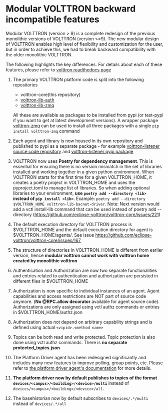 
# Modular VOLTTRON backward incompatible features

Modular VOLTTRON (version > 9)  is a complete redesign of the previous monolithic versions of VOLTTRON (version <=9). 
The new modular design of VOLTTRON enables high level of flexibility and customization for the user, but in order to achieve this, we had to break backward compatibility with the older monolithic VOLTTRON. 
  
The following highlights the key differences. For details about each of these features, please refer to [volttron readthedocs page](https://eclipse-volttron.readthedocs.io/en/latest/)

1. The primary VOLTTRON platform code is split into the following repositories
   - volttron-core(this repository)
   -  [volttron-lib-auth](https://github.com/eclipse-volttron/volttron-lib-auth)
   -  [volttron-lib-zmq](https://github.com/eclipse-volttron/volttron-lib-zmq)

    All these are available as packages to be installed from pypi (or test-pypi if you want to get at latest development versions). A wrapper package [volttron-zmq](https://pypi.org/project/volttron-zmq)  can be used to install all three packages with a single ```pip install volttron-zmq``` command

3. Each agent and library is now housed in its own repository and published to pypi as a separate package - for example [volttron-listener source code repository](https://github.com/eclipse-volttron/volttron-listener]) and [volttron-listener pypi package](https://pypi.org/project/volttron-listener/)
   
4. VOLTTRON now uses **Poetry for dependency management**. This is essential for ensuring there is no version mismatch in the set of libraries installed and working together in a given python environment. When VOLTTRON starts for the first time for a given VOLTTRON_HOME, it creates a poetry project in VOLTTRON_HOME and uses the pyproject.toml to manage list of libraries.
   So when adding optional libraries to your environment, **use ```poetry add --directory <lib>``` instead of ```pip install <lib>```**. Example: ```poetry add --directory $VOLTTRON_HOME volttron-lib-bacnet-driver```.
   Note: Next version would add a vctl install-lib command that can be used instead of poetry add --directory (https://github.com/eclipse-volttron/volttron-core/issues/221)
   
6. The default execution directory for VOLTTRON process is $VOLTTRON_HOME and the default execution directory for agent is $VOLTTRON_HOME/agents/<vip-id>. See issue https://github.com/eclipse-volttron/volttron-core/issues/167
   
7. The structure of directories in VOLTTRON_HOME is different from earlier version, hence **modular volttron cannot work with volttron home created by monolithic volttron**
   
8.  Authentication and Authorization are now two separate functionalities and entries related to authentication and authorization are persisted in different files in $VOLTTRON_HOME
   
9.  Authorization is now specific to individual instances of an agent. Agent capabilities and access restrictions are NOT part of source code anymore. (**No @RPC.allow decorator** available for agent source code). Authorizations are only assigned using vctl authz commands or entries in $VOLTTRON_HOME/authz.json
    
11.   Authorization does not depend on arbitrary capability strings and is defined using actual ```<vipid>.<method name>```

12.   Topics can be both read and write protected. Topic protection is also done using vctl authz commands. There is **no separate protected_topics.json**
    
14.   The Platform Driver agent has been redesigned significantly and includes many new features to improve polling, group points, etc. Please refer to [the platform driver agent's documentation](https://github.com/eclipse-volttron/volttron-platform-driver/blob/v10/README.md) for more details.
    
16.  **The platform driver now by default publishes to topics of the format ```devices/<campus>/<building>/<device>/multi```** instead of ```devices/<campus>/<building>/<device>/all```.
    
18.  The basehistorian now by default subscribes to ```devices/.*/multi``` instead of ```devices/.*/all```

   
